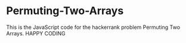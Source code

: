 # Permuting-Two-Arrays
This is the JavaScript code for the hackerrank problem Permuting Two Arrays. HAPPY CODING 
